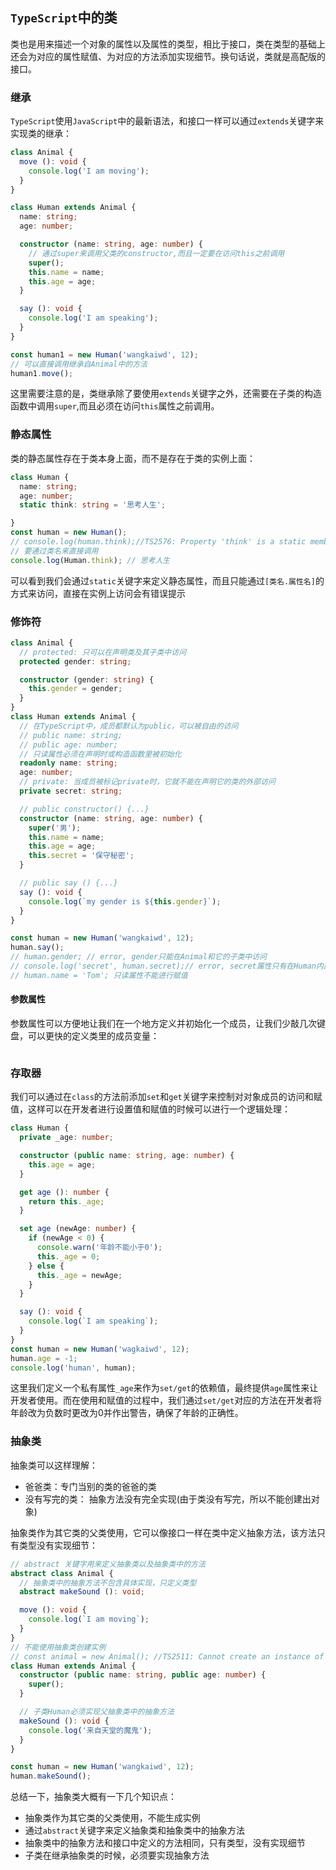 ## `TypeScript`中的类
类也是用来描述一个对象的属性以及属性的类型，相比于接口，类在类型的基础上还会为对应的属性赋值、为对应的方法添加实现细节。换句话说，类就是高配版的接口。
### 继承
`TypeScript`使用`JavaScript`中的最新语法，和接口一样可以通过`extends`关键字来实现类的继承：  
```typescript
class Animal {
  move (): void {
    console.log('I am moving');
  }
}

class Human extends Animal {
  name: string;
  age: number;

  constructor (name: string, age: number) {
    // 通过super来调用父类的constructor,而且一定要在访问this之前调用
    super();
    this.name = name;
    this.age = age;
  }

  say (): void {
    console.log('I am speaking');
  }
}

const human1 = new Human('wangkaiwd', 12);
// 可以直接调用继承自Animal中的方法
human1.move();
```
这里需要注意的是，类继承除了要使用`extends`关键字之外，还需要在子类的构造函数中调用`super`,而且必须在访问`this`属性之前调用。

### 静态属性
类的静态属性存在于类本身上面，而不是存在于类的实例上面：  
```typescript
class Human {
  name: string;
  age: number;
  static think: string = '思考人生';

}
const human = new Human();
// console.log(human.think);//TS2576: Property 'think' is a static member of type 'Human'
// 要通过类名来直接调用
console.log(Human.think); // 思考人生
```
可以看到我们会通过`static`关键字来定义静态属性，而且只能通过`[类名.属性名]`的方式来访问，直接在实例上访问会有错误提示

### 修饰符

```typescript
class Animal {
  // protected: 只可以在声明类及其子类中访问
  protected gender: string;

  constructor (gender: string) {
    this.gender = gender;
  }
}
class Human extends Animal {
  // 在TypeScript中，成员都默认为public，可以被自由的访问
  // public name: string;
  // public age: number;
  // 只读属性必须在声明时或构造函数里被初始化
  readonly name: string;
  age: number;
  // private: 当成员被标记private时，它就不能在声明它的类的外部访问
  private secret: string;

  // public constructor() {...}
  constructor (name: string, age: number) {
    super('男');
    this.name = name;
    this.age = age;
    this.secret = '保守秘密';
  }

  // public say () {...}
  say (): void {
    console.log(`my gender is ${this.gender}`);
  }
}

const human = new Human('wangkaiwd', 12);
human.say();
// human.gender; // error, gender只能在Animal和它的子类中访问
// console.log('secret', human.secret);// error, secret属性只有在Human内部才能访问
// human.name = 'Tom'; 只读属性不能进行赋值
```

#### 参数属性
参数属性可以方便地让我们在一个地方定义并初始化一个成员，让我们少敲几次键盘，可以更快的定义类里的成员变量：  
```typescript

```

### 存取器
我们可以通过在`class`的方法前添加`set`和`get`关键字来控制对对象成员的访问和赋值，这样可以在开发者进行设置值和赋值的时候可以进行一个逻辑处理：  
```typescript
class Human {
  private _age: number;

  constructor (public name: string, age: number) {
    this.age = age;
  }

  get age (): number {
    return this._age;
  }

  set age (newAge: number) {
    if (newAge < 0) {
      console.warn('年龄不能小于0');
      this._age = 0;
    } else {
      this._age = newAge;
    }
  }

  say (): void {
    console.log(`I am speaking`);
  }
}
const human = new Human('wagkaiwd', 12);
human.age = -1;
console.log('human', human);
```
这里我们定义一个私有属性`_age`来作为`set/get`的依赖值，最终提供`age`属性来让开发者使用。而在使用和赋值的过程中，我们通过`set/get`对应的方法在开发者将年龄改为负数时更改为0并作出警告，确保了年龄的正确性。

### 抽象类
抽象类可以这样理解：  
* 爸爸类：专门当别的类的爸爸的类
* 没有写完的类： 抽象方法没有完全实现(由于类没有写完，所以不能创建出对象)

抽象类作为其它类的父类使用，它可以像接口一样在类中定义抽象方法，该方法只有类型没有实现细节：  
```typescript
// abstract 关键字用来定义抽象类以及抽象类中的方法
abstract class Animal {
  // 抽象类中的抽象方法不包含具体实现，只定义类型
  abstract makeSound (): void;

  move (): void {
    console.log(`I am moving`);
  }
}
// 不能使用抽象类创建实例
// const animal = new Animal(); //TS2511: Cannot create an instance of an abstract class.
class Human extends Animal {
  constructor (public name: string, public age: number) {
    super();
  }

  // 子类Human必须实现父抽象类中的抽象方法
  makeSound (): void {
    console.log('来自天堂的魔鬼');
  }
}

const human = new Human('wangkaiwd', 12);
human.makeSound();
```

总结一下，抽象类大概有一下几个知识点：  
* 抽象类作为其它类的父类使用，不能生成实例
* 通过`abstract`关键字来定义抽象类和抽象类中的抽象方法
* 抽象类中的抽象方法和接口中定义的方法相同，只有类型，没有实现细节
* 子类在继承抽象类的时候，必须要实现抽象方法
